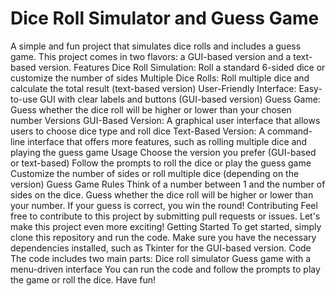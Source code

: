 # Dice Roll Simulator and Guess Game

A simple and fun project that simulates dice rolls and includes a guess game. This project comes in two flavors: a GUI-based version and a text-based version.
Features
Dice Roll Simulation: Roll a standard 6-sided dice or customize the number of sides
Multiple Dice Rolls: Roll multiple dice and calculate the total result (text-based version)
User-Friendly Interface: Easy-to-use GUI with clear labels and buttons (GUI-based version)
Guess Game: Guess whether the dice roll will be higher or lower than your chosen number
Versions
GUI-Based Version: A graphical user interface that allows users to choose dice type and roll dice
Text-Based Version: A command-line interface that offers more features, such as rolling multiple dice and playing the guess game
Usage
Choose the version you prefer (GUI-based or text-based)
Follow the prompts to roll the dice or play the guess game
Customize the number of sides or roll multiple dice (depending on the version)
Guess Game Rules
Think of a number between 1 and the number of sides on the dice.
Guess whether the dice roll will be higher or lower than your number.
If your guess is correct, you win the round!
Contributing
Feel free to contribute to this project by submitting pull requests or issues. Let's make this project even more exciting!
Getting Started
To get started, simply clone this repository and run the code. Make sure you have the necessary dependencies installed, such as Tkinter for the GUI-based version.
Code
The code includes two main parts:
Dice roll simulator
Guess game with a menu-driven interface
You can run the code and follow the prompts to play the game or roll the dice. Have fun!
